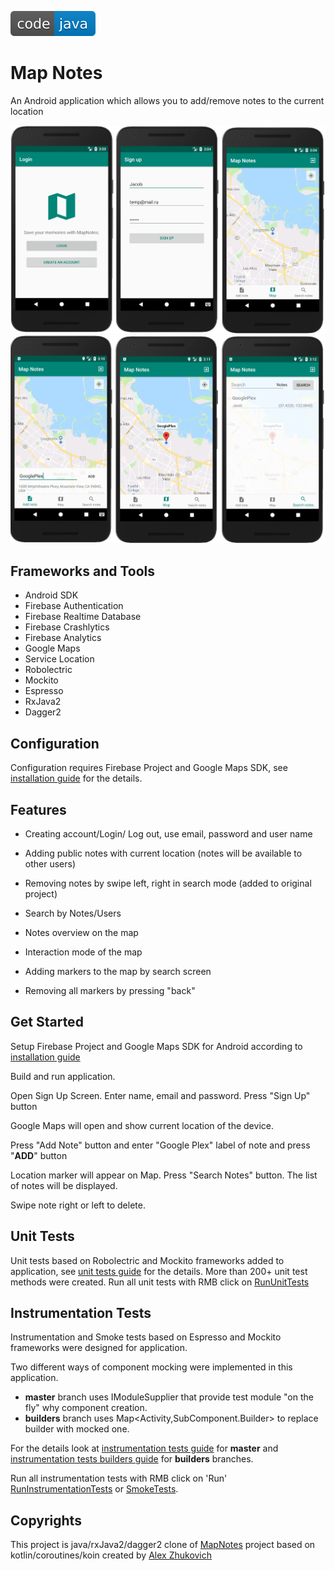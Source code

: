 ![badge](doc/images/badge.svg)  


# Map Notes

An Android application which allows you to add/remove notes to the current location 

<img src="doc/images/screen_020.png" alt="drawing" width="800"/> 

<img src="doc/images/screen_021.png" alt="drawing" width="800"/> 



## Frameworks and Tools

* Android SDK
* Firebase Authentication
* Firebase Realtime Database
* Firebase Crashlytics
* Firebase Analytics
* Google Maps
* Service Location
* Robolectric
* Mockito
* Espresso
* RxJava2 
* Dagger2





## Configuration
Configuration requires Firebase Project and Google Maps SDK, see [installation guide](doc/installation_guide.md) for the details.





## Features
* Creating account/Login/ Log out, use email, password and user name

* Adding public notes with current location (notes will be available to other users)

* Removing notes by swipe left, right in search mode (added to original project)

* Search by Notes/Users

* Notes overview on the map

* Interaction mode of the map

* Adding markers to the map by search screen

* Removing all markers by pressing "back"

  



## Get Started

Setup Firebase Project and Google Maps SDK for Android according to [installation guide](doc/installation_guide)

Build and run application. 

Open Sign Up Screen. Enter name, email and password. Press "Sign Up" button

Google Maps will open and show current location of the device.

Press "Add Note" button and enter "Google Plex" label of note and press "**ADD**" button

Location marker will appear on Map. Press "Search Notes" button. The list of notes will be displayed.

Swipe note right or left to delete.



## Unit Tests
Unit tests based on Robolectric and Mockito frameworks added to application, see [unit tests guide](doc/unit_tests_guide.md) for the details. More than 200+ unit test methods were created. Run all unit tests with RMB click on [RunUnitTests](app/src/test/java/ru/vpcb/map/notes/RunUnitTests.java) 

## Instrumentation Tests

Instrumentation and Smoke tests based on Espresso and Mockito frameworks were designed for application.

Two  different ways of component mocking were implemented in this application. 

- **master** branch uses IModuleSupplier that provide test module "on the fly" why component creation. 
- **builders** branch uses Map<Activity,SubComponent.Builder> to replace builder with mocked one.

For the details  look at [instrumentation tests guide](doc/instrumentation_tests_guide.md) for **master** and [instrumentation tests builders guide](doc/instrumentation_tests_builders_guide.md) for **builders** branches.

Run all instrumentation tests with RMB click on 'Run'  [RunInstrumentationTests](app/src/androidTest/java/ru/vpcb/map/notes/RunInstrumentationTests.java) or [SmokeTests](app/src/androidTest/java/ru/vpcb/map/notes/SmokeTests.java). 



## Copyrights

This project is java/rxJava2/dagger2 clone of [MapNotes](https://github.com/AlexZhukovich/MapNotes) project based on kotlin/coroutines/koin created by [Alex Zhukovich](https://github.com/AlexZhukovich/)

